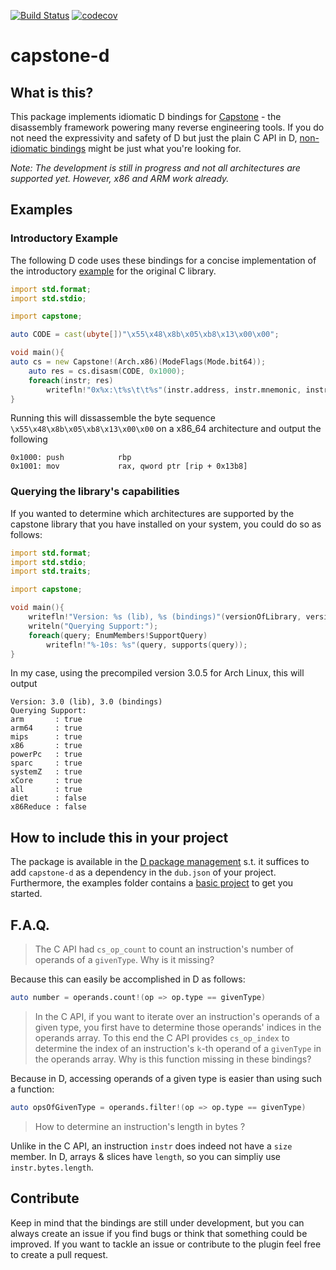[![Build Status](https://travis-ci.org/bohlender/capstone-d.svg?branch=master)](https://travis-ci.org/bohlender/capstone-d)
[![codecov](https://codecov.io/gh/bohlender/capstone-d/branch/master/graph/badge.svg)](https://codecov.io/gh/bohlender/capstone-d)

# capstone-d

## What is this?
This package implements idiomatic D bindings for [Capstone](http://www.capstone-engine.org) - the disassembly framework powering many reverse engineering tools. If you do not need the expressivity and safety of D but just the plain C API in D, [non-idiomatic bindings](https://github.com/theoldmoon0602/capstone-d) might be just what you're looking for.

*Note: The development is still in progress and not all architectures are supported yet. However, x86 and ARM work already.*

## Examples
### Introductory Example
The following D code uses these bindings for a concise implementation of the introductory [example](http://www.capstone-engine.org/lang_c.html) for the original C library.

```D
import std.format;
import std.stdio;

import capstone;

auto CODE = cast(ubyte[])"\x55\x48\x8b\x05\xb8\x13\x00\x00";

void main(){
auto cs = new Capstone!(Arch.x86)(ModeFlags(Mode.bit64));
    auto res = cs.disasm(CODE, 0x1000);
    foreach(instr; res)
        writefln!"0x%x:\t%s\t\t%s"(instr.address, instr.mnemonic, instr.opStr);
}
```
Running this will dissassemble the byte sequence `\x55\x48\x8b\x05\xb8\x13\x00\x00` on a x86_64 architecture and output the following
```
0x1000: push            rbp
0x1001: mov             rax, qword ptr [rip + 0x13b8]
```
### Querying the library's capabilities
If you wanted to determine which architectures are supported by the capstone library that you have installed on your system, you could do so as follows:
```D
import std.format;
import std.stdio;
import std.traits;

import capstone;

void main(){
    writefln!"Version: %s (lib), %s (bindings)"(versionOfLibrary, versionOfBindings);
    writeln("Querying Support:");
    foreach(query; EnumMembers!SupportQuery)
        writefln!"%-10s: %s"(query, supports(query));
}
```
In my case, using the precompiled version 3.0.5 for Arch Linux, this will output
```
Version: 3.0 (lib), 3.0 (bindings)
Querying Support:
arm       : true
arm64     : true
mips      : true
x86       : true
powerPc   : true
sparc     : true
systemZ   : true
xCore     : true
all       : true
diet      : false
x86Reduce : false
```

## How to include this in your project
The package is available in the [D package management](http://code.dlang.org/packages/capstone-d) s.t. it suffices to add `capstone-d` as a dependency in the `dub.json` of your project.
Furthermore, the examples folder contains a [basic project](https://github.com/bohlender/capstone-d/tree/master/examples/basic) to get you started.

## F.A.Q.
> The C API had `cs_op_count` to count an instruction's number of operands of a `givenType`. Why is it missing?

Because this can easily be accomplished in D as follows:
```D
auto number = operands.count!(op => op.type == givenType)
```

> In the C API, if you want to iterate over an instruction's operands of a given type, you first have to determine those operands' indices in the operands array. To this end the C API provides `cs_op_index` to determine the index of an instruction's `k`-th operand of a `givenType` in the operands array. Why is this function missing in these bindings?

Because in D, accessing operands of a given type is easier than using such a function:
```D
auto opsOfGivenType = operands.filter!(op => op.type == givenType)
```

> How to determine an instruction's length in bytes ?

Unlike in the C API, an instruction `instr` does indeed not have a `size` member. In D, arrays & slices have `length`, so you can simpliy use `instr.bytes.length`.

## Contribute
Keep in mind that the bindings are still under development, but you can always create an issue if you find bugs or think that something could be improved.
If you want to tackle an issue or contribute to the plugin feel free to create a pull request.
